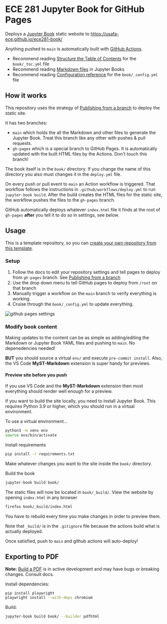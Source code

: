 # ECE 281 Jupyter Book for GitHub Pages

Deploys a [Jupyter Book](https://jupyterbook.org/en/stable/intro.html) static website to https://usafa-ece.github.io/ece281-book/

Anything pushed to `main` is automatically built with [GitHub Actions](https://docs.github.com/en/actions).

- Recommend reading [Structure the Table of Contents](https://jupyterbook.org/en/stable/structure/toc.html) for the `book/_toc.yml` file
- Recommend reading [Markdown files](https://jupyterbook.org/en/stable/file-types/markdown.html) in Jupyter Books
- Recommend reading [Configuration reference](https://jupyterbook.org/en/stable/customize/config.html) for the `book/_config.yml` file

## How it works

This repository uses the strategy of [Publishing from a branch](https://docs.github.com/en/pages/getting-started-with-github-pages/configuring-a-publishing-source-for-your-github-pages-site#publishing-from-a-branch) to deploy the static site.

It has two branches:

- `main` which holds the all the Markdown and other files to generate the Jupyter Book. Treat this branch like any other with pushes & pull requests.
- `gh-pages` which is a special branch to GitHub Pages. It is automatically updated with the built HTML files by the Actions. Don't touch this branch!

The book itself is in the `book/` directory. If you change the name of this directory you also must changes it in the `deploy.yml` file.

On every push or pull event to `main` an Action workflow is triggered.
That workflow follows the instructions in `.github/workflows/deploy.yml` to run `jupyter-book build`. After the build creates the HTML files for the static site, the workflow pushes the files to the `gh-pages` branch.

GitHub automatically deploys whatever `index.html` file it finds at the root of `gh-pages` **after** you tell it to do so in settings, see below.

## Usage

This is a template repository, so you can [create your own repository from this template](https://docs.github.com/en/repositories/creating-and-managing-repositories/creating-a-repository-from-a-template#creating-a-repository-from-a-template).

### Setup

1. Follow the docs to edit your repository settings and tell pages to deploy from `gh-pages` branch. See [Publishing from a branch](https://docs.github.com/en/pages/getting-started-with-github-pages/configuring-a-publishing-source-for-your-github-pages-site#publishing-from-a-branch)
2. Use the drop down menu to tell GitHub pages to deploy from `/root` on that branch
3. Manually trigger a workflow on the `main` branch to verify everything is working.
4. Cruise through the `book/_config.yml` to update everything.

![github pages settings](https://user-images.githubusercontent.com/6315292/208469724-203ad297-d4b0-4205-88a3-33988e3d4889.png)

### Modify book content

Making updates to the content can be as simple as adding/editing the Markdown or Jupyter Book YAML files and pushing to `main`. No depenedencies needed!

**BUT** you should source a virtual `env/` and execute `pre-commit install`.
Also, the VS Code **MyST-Markdown** extension is super handy for previews.

#### Preview site before you push

If you use VS Code and the **MyST-Markdown** extension then most everything should render well enough for a preview.

If you want to build the site locally, you need to install Jupyter Book.
This requires Python 3.9 or higher, which you should run in a virtual environment.

To use a virtual environment...

```bash
python3 -m venv env
source env/bin/activate
```

Install requirements

```bash
pip install -r requirements.txt
```

Make whatever changes you want to the site inside the `book/` directory.

Build the book

```bash
jupyter-book build book/
```

The static files will now be located in `book/_build/`. View the website by opening `index.html` in any browser

```bash
firefox book/_build/index.html
```

You have to rebuild every time you make changes in order to preview them.

Note that `_build/` is in the `.gitignore` file because the actions build what is actually deployed.

Once satisfied, push to `main` and github actions will auto-deploy!

## Exporting to PDF

**Note:** [Build a PDF](https://jupyterbook.org/en/stable/advanced/pdf.html) is in active development
and may have bugs or breaking changes. Consult docs.

Install dependencies:

```bash
pip install playwright
playwright install --with-deps chromium
```

Build:

```bash
jupyter-book build book/ --builder pdfhtml
```
